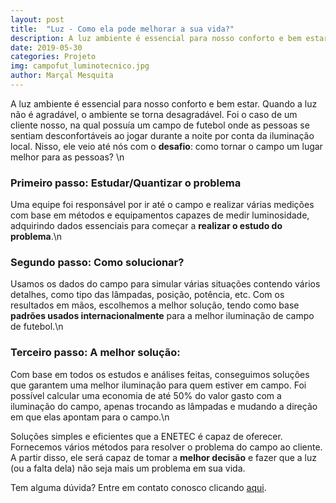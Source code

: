 ```yaml
---
layout: post
title:  "Luz - Como ela pode melhorar a sua vida?"
description: A luz ambiente é essencial para nosso conforto e bem estar. Quando a luz não [...]
date: 2019-05-30
categories: Projeto
img: campofut_luminotecnico.jpg
author: Marçal Mesquita
---
```


A luz ambiente é essencial para nosso conforto e bem estar. Quando a luz não é agradável, o ambiente se torna desagradável. Foi o caso de um cliente nosso, na qual possuía um campo de futebol onde as pessoas se sentiam desconfortáveis ao jogar durante a noite por conta da iluminação local. Nisso, ele veio até nós com o **desafio**: como tornar o campo um lugar melhor para as pessoas? \n

<h3>Primeiro passo: Estudar/Quantizar o problema</h3>

Uma equipe foi responsável por ir até o campo e realizar várias medições com base em métodos e equipamentos capazes de medir luminosidade, adquirindo dados essenciais para começar a **realizar o estudo do problema**.\n

<h3>Segundo passo: Como solucionar?</h3>

Usamos os dados do campo para simular várias situações contendo vários detalhes, como tipo das lâmpadas, posição, potência, etc. Com os resultados em mãos, escolhemos a melhor solução, tendo como base **padrões usados internacionalmente** para a melhor iluminação de campo de futebol.\n

<h3>Terceiro passo: A melhor solução:</h3>

Com base em todos os estudos e análises feitas, conseguimos soluções que garantem uma melhor iluminação para quem estiver em campo. Foi possível calcular uma economia de até 50% do valor gasto com a iluminação do campo, apenas trocando as lâmpadas e mudando a direção em que elas apontam para o campo.\n

Soluções simples e eficientes que a ENETEC é capaz de oferecer. Fornecemos vários métodos para resolver o problema do campo ao cliente. A partir disso, ele será capaz de tomar a **melhor decisão** e fazer que a luz (ou a falta dela) não seja mais um problema em sua vida.

Tem alguma dúvida? Entre em contato conosco clicando <a href="http://enetec.unb.br/#contact" target="_blank">aqui</a>.
